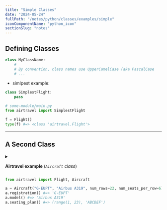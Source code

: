 ```yaml
---
title: "Simple Classes"
date: "2024-05-24"
fullPath: "/notes/python/classes/examples/simple"
iconComponentName: "python_icon"
sectionSlug: "notes"
---
```


## Defining Classes

```py
class MyClassName:
    #
    # By convention, class names use UpperCamelCase (aka PascalCase
    # ...
```

- simlpest example:
```py
class SimplestFlight:
    pass

# some-module/main.py
from airtravel import SimplestFlight

f = Flight()
type(f) #=> <class 'airtravel.Flight'>
```

---

## A Second Class

<details>
<summary>

**Airtravel example** (_`Aircraft` class_)

</summary>

```python
class Aircraft:

    def __init__(self, registration, model, num_rows, num_seats_per_row):
        self._registration = registration
        self._model = model
        self._num_rows = num_rows
        self._num_seats_per_row = num_seats_per_row

    def registration(self):
        return self._registration

    def model(self):
        return self._model

    def seating_plan(self):
        return (range(1, self._num_rows + 1),
                "ABCDEFGHJK"[:self._num_seats_per_row])

```

</details>

```py
from airtravel import Flight, Aircraft

a = Aircraft("G-EUPT", "Airbus A319", num_rows=22, num_seats_per_row=6)
a.registration() #=> 'G-EUPT'
a.model() #=> 'Airbus A319'
a.seating_plan() #=> (range(1, 23), 'ABCDEF')
```
